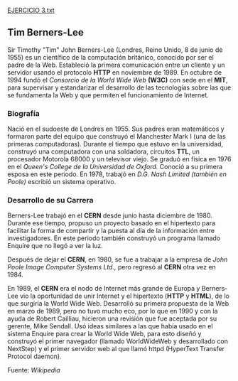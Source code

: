 [EJERCICIO 3.txt](https://github.com/user-attachments/files/22953235/EJERCICIO.3.txt)
<!DOCTYPE html>
<html lang="en">
<head>
    <meta charset="UTF-8">
    <meta http-equiv="X-UA-Compatible" content="IE=edge">
    <meta name="viewport" content="width=device-width, initial-scale=1.0">
    <title>EJERCICIO 3</title>
</head>
<h2>Tim Berners-Lee</h2>
<p>Sir Timothy "Tim" John Berners-Lee (Londres, Reino Unido, 8 de junio de 1955) es un científico de la computación británico, conocido por ser el padre de la Web. Estableció la primera comunicación entre un cliente y un servidor usando el protocolo <b>HTTP</b> en noviembre de 1989. En octubre de 1994 fundó el <em>Consorcio de la World Wide Web </em><b>(W3C)</b> con sede en el <b>MIT</b>, para supervisar y estandarizar el desarrollo de las tecnologías sobre las que se fundamenta la Web y que permiten el funcionamiento de Internet.
</p>
<h3>Biografía</h3>
<p>Nació en el sudoeste de Londres en 1955. Sus padres eran matemáticos y formaron parte del equipo que construyó el Manchester Mark I (una de las primeras computadoras). Durante el tiempo que estuvo en la universidad, construyó una computadora con una soldadora, circuitos <b>TTL</b>, un procesador Motorola 68000 y un televisor viejo. Se graduó en fisica en 1976 en el <em>Queen's College de la Universidad de Oxford.</em> Conoció a su primera esposa en este periodo. En 1978, trabajó en <em>D.G. Nash Limited (también en Poole)</em> escribió un sistema operativo.
</p>
<h3>Desarrollo de su Carrera</h3>
<p>Berners-Lee trabajó en el <b>CERN</b> desde junio hasta diciembre de 1980. Durante ese tiempo, propuso un proyecto basado en el hipertexto para facilitar la forma de compartir y la puesta al día de la información entre investigadores. En este periodo también construyó un programa llamado Enquire que no llegó a ver la luz.
</p>
<p>Después de dejar el <b>CERN</b>, en 1980, se fue a trabajar a la empresa de <em>John Poole Image Computer Systems Ltd.,</em> pero regresó al <B>CERN</B> otra vez en 1984.
</p>
<p>En 1989, el <b>CERN</b> era el nodo de Internet más grande de Europa y Berners-Lee vio la oportunidad de unir Internet y el hipertexto (<b>HTTP</b> y <b>HTML</b>), de lo que surgiría la World Wide Web. Desarrolló su primera propuesta de la Web en marzo de 1989, pero no tuvo mucho eco, por lo que en 1990 y con la ayuda de Robert Cailliau, hicieron una revisión que fue aceptada por su gerente, Mike Sendall. Usó ideas similares a las que había usado en el sistema Enquire para crear la World Wide Web, para esto diseñó y construyó el primer navegador (llamado WorldWideWeb y desarrollado con NextStep) y el primer servidor web al que llamó httpd (HyperText Transfer Protocol daemon).</p>
<p>Fuente: <em>Wikipedia</em>
</p>
